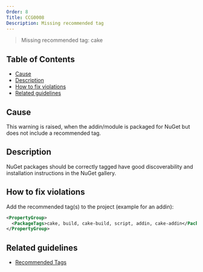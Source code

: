 ```yaml
---
Order: 8
Title: CCG0008
Description: Missing recommended tag
---
```


 > Missing recommended tag: cake

<!-- START doctoc generated TOC please keep comment here to allow auto update -->
<!-- DON'T EDIT THIS SECTION, INSTEAD RE-RUN doctoc TO UPDATE -->
## Table of Contents

- [Cause](#cause)
- [Description](#description)
- [How to fix violations](#how-to-fix-violations)
- [Related guidelines](#related-guidelines)

<!-- END doctoc generated TOC please keep comment here to allow auto update -->

## Cause

This warning is raised, when the addin/module is packaged for NuGet but does not include a recommended tag.

## Description

NuGet packages should be correctly tagged have good discoverability and installation instructions in the NuGet gallery.

## How to fix violations

Add the recommended tag(s) to the project (example for an addin):

```xml
<PropertyGroup>
  <PackageTags>cake, build, cake-build, script, addin, cake-addin</PackageTags>
</PropertyGroup>
```

## Related guidelines

* [Recommended Tags](../guidelines/RecommendedTags)
